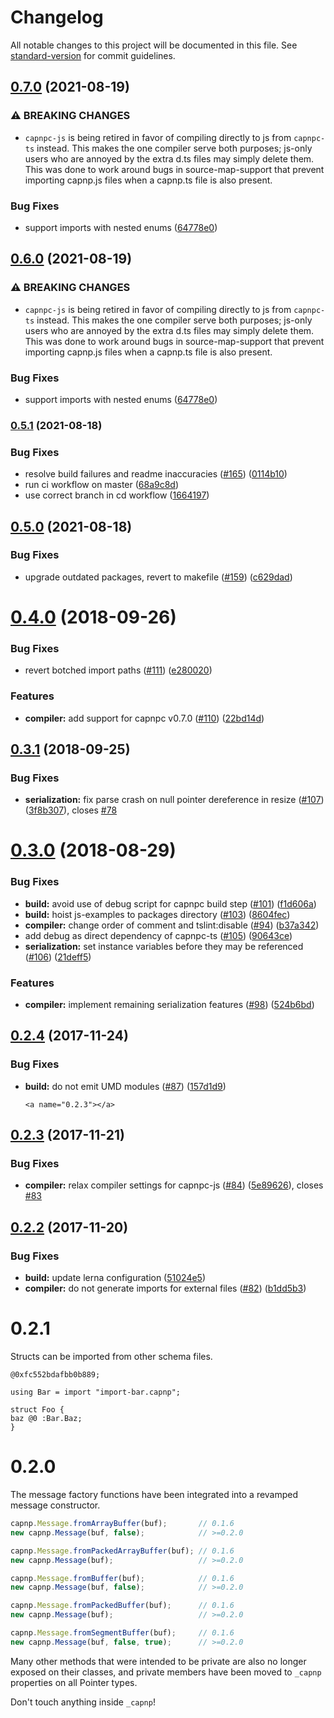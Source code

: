 # Changelog

All notable changes to this project will be documented in this file. See [standard-version](https://github.com/conventional-changelog/standard-version) for commit guidelines.

## [0.7.0](https://github.com/jdiaz5513/capnp-ts/compare/v0.5.1...v0.7.0) (2021-08-19)


### ⚠ BREAKING CHANGES

* `capnpc-js` is being retired in favor of compiling
directly to js from `capnpc-ts` instead. This makes the one compiler
serve both purposes; js-only users who are annoyed by the extra d.ts
files may simply delete them. This was done to work around bugs in
source-map-support that prevent importing capnp.js files when a
capnp.ts file is also present.

### Bug Fixes

* support imports with nested enums ([64778e0](https://github.com/jdiaz5513/capnp-ts/commit/64778e0ea65f0221498c9c8b47708ed5e18e14d2))

## [0.6.0](https://github.com/jdiaz5513/capnp-ts/compare/v0.5.1...v0.6.0) (2021-08-19)


### ⚠ BREAKING CHANGES

* `capnpc-js` is being retired in favor of compiling
directly to js from `capnpc-ts` instead. This makes the one compiler
serve both purposes; js-only users who are annoyed by the extra d.ts
files may simply delete them. This was done to work around bugs in
source-map-support that prevent importing capnp.js files when a
capnp.ts file is also present.

### Bug Fixes

* support imports with nested enums ([64778e0](https://github.com/jdiaz5513/capnp-ts/commit/64778e0ea65f0221498c9c8b47708ed5e18e14d2))

### [0.5.1](https://github.com/jdiaz5513/capnp-ts/compare/v0.5.0...v0.5.1) (2021-08-18)


### Bug Fixes

* resolve build failures and readme inaccuracies ([#165](https://github.com/jdiaz5513/capnp-ts/issues/165)) ([0114b10](https://github.com/jdiaz5513/capnp-ts/commit/0114b10aab255ab1ad7aaa8a4f2f784a754596ae))
* run ci workflow on master ([68a9c8d](https://github.com/jdiaz5513/capnp-ts/commit/68a9c8d4041fb8023eeb1cf9649f9f25b44885eb))
* use correct branch in cd workflow ([1664197](https://github.com/jdiaz5513/capnp-ts/commit/1664197ddae62ec9d3aeba2f9e78c9dccee1d47d))

## [0.5.0](https://github.com/jdiaz5513/capnp-ts/compare/v0.4.0...v0.5.0) (2021-08-18)


### Bug Fixes

* upgrade outdated packages, revert to makefile ([#159](https://github.com/jdiaz5513/capnp-ts/issues/159)) ([c629dad](https://github.com/jdiaz5513/capnp-ts/commit/c629dadbda0e280c63cc4582c772b86445ba1d69))

<a name="0.4.0"></a>
# [0.4.0](https://github.com/jdiaz5513/capnp-ts/compare/v0.3.1...v0.4.0) (2018-09-26)


### Bug Fixes

* revert botched import paths ([#111](https://github.com/jdiaz5513/capnp-ts/issues/111)) ([e280020](https://github.com/jdiaz5513/capnp-ts/commit/e280020))


### Features

* **compiler:** add support for capnpc v0.7.0 ([#110](https://github.com/jdiaz5513/capnp-ts/issues/110)) ([22bd14d](https://github.com/jdiaz5513/capnp-ts/commit/22bd14d))





<a name="0.3.1"></a>
## [0.3.1](https://github.com/jdiaz5513/capnp-ts/compare/v0.3.0...v0.3.1) (2018-09-25)


### Bug Fixes

* **serialization:** fix parse crash on null pointer dereference in resize ([#107](https://github.com/jdiaz5513/capnp-ts/issues/107)) ([3f8b307](https://github.com/jdiaz5513/capnp-ts/commit/3f8b307)), closes [#78](https://github.com/jdiaz5513/capnp-ts/issues/78)





<a name="0.3.0"></a>
# [0.3.0](https://github.com/jdiaz5513/capnp-ts/compare/v0.2.4...v0.3.0) (2018-08-29)


### Bug Fixes

* **build:** avoid use of debug script for capnpc build step ([#101](https://github.com/jdiaz5513/capnp-ts/issues/101)) ([f1d606a](https://github.com/jdiaz5513/capnp-ts/commit/f1d606a))
* **build:** hoist js-examples to packages directory ([#103](https://github.com/jdiaz5513/capnp-ts/issues/103)) ([8604fec](https://github.com/jdiaz5513/capnp-ts/commit/8604fec))
* **compiler:** change order of comment and tslint:disable ([#94](https://github.com/jdiaz5513/capnp-ts/issues/94)) ([b37a342](https://github.com/jdiaz5513/capnp-ts/commit/b37a342))
* add debug as direct dependency of capnpc-ts ([#105](https://github.com/jdiaz5513/capnp-ts/issues/105)) ([90643ce](https://github.com/jdiaz5513/capnp-ts/commit/90643ce))
* **serialization:** set instance variables before they may be referenced ([#106](https://github.com/jdiaz5513/capnp-ts/issues/106)) ([21deff5](https://github.com/jdiaz5513/capnp-ts/commit/21deff5))


### Features

* **compiler:** implement remaining serialization features ([#98](https://github.com/jdiaz5513/capnp-ts/issues/98)) ([524b6bd](https://github.com/jdiaz5513/capnp-ts/commit/524b6bd))





<a name="0.2.4"></a>
## [0.2.4](https://github.com/jdiaz5513/capnp-ts/compare/v0.2.3...v0.2.4) (2017-11-24)


### Bug Fixes

* **build:** do not emit UMD modules ([#87](https://github.com/jdiaz5513/capnp-ts/issues/87)) ([157d1d9](https://github.com/jdiaz5513/capnp-ts/commit/157d1d9))




      <a name="0.2.3"></a>
## [0.2.3](https://github.com/jdiaz5513/capnp-ts/compare/v0.2.2...v0.2.3) (2017-11-21)


### Bug Fixes

* **compiler:** relax compiler settings for capnpc-js ([#84](https://github.com/jdiaz5513/capnp-ts/issues/84)) ([5e89626](https://github.com/jdiaz5513/capnp-ts/commit/5e89626)), closes [#83](https://github.com/jdiaz5513/capnp-ts/issues/83)




<a name="0.2.2"></a>
## [0.2.2](https://github.com/jdiaz5513/capnp-ts/compare/v0.2.1...v0.2.2) (2017-11-20)


### Bug Fixes

* **build:** update lerna configuration ([51024e5](https://github.com/jdiaz5513/capnp-ts/commit/51024e5))
* **compiler:** do not generate imports for external files ([#82](https://github.com/jdiaz5513/capnp-ts/issues/82)) ([b1dd5b3](https://github.com/jdiaz5513/capnp-ts/commit/b1dd5b3))




# 0.2.1

Structs can be imported from other schema files.

```capnp
@0xfc552bdafbb0b889;

using Bar = import "import-bar.capnp";

struct Foo {
baz @0 :Bar.Baz;
}
```

# 0.2.0

The message factory functions have been integrated into a revamped message constructor.

```typescript
capnp.Message.fromArrayBuffer(buf);       // 0.1.6
new capnp.Message(buf, false);            // >=0.2.0

capnp.Message.fromPackedArrayBuffer(buf); // 0.1.6
new capnp.Message(buf);                   // >=0.2.0

capnp.Message.fromBuffer(buf);            // 0.1.6
new capnp.Message(buf, false);            // >=0.2.0

capnp.Message.fromPackedBuffer(buf);      // 0.1.6
new capnp.Message(buf);                   // >=0.2.0

capnp.Message.fromSegmentBuffer(buf);     // 0.1.6
new capnp.Message(buf, false, true);      // >=0.2.0
```

Many other methods that were intended to be private are also no longer exposed on their classes, and private members have been moved to `_capnp` properties on all Pointer types.

Don't touch anything inside `_capnp`!
